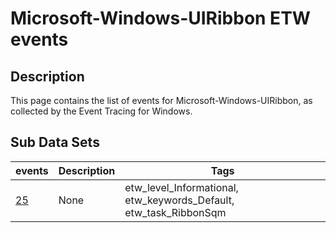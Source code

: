 # Microsoft-Windows-UIRibbon ETW events

## Description
This page contains the list of events for Microsoft-Windows-UIRibbon, as collected by the Event Tracing for Windows.

## Sub Data Sets
|events|Description|Tags|
|---|---|---|
|[25](events/event-25.md)|None|etw_level_Informational, etw_keywords_Default, etw_task_RibbonSqm|
